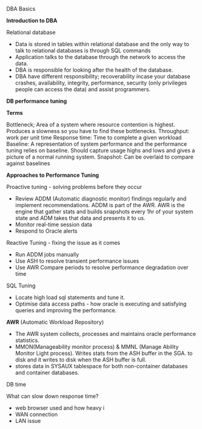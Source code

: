 
DBA Basics

**Introduction to DBA**

Relational database
- Data is stored in tables within relational database and the only way to talk to relational databases is through SQL commands
- Application talks to the database through the network to access the data.
- DBA is responsible for looking after the health of the database.
- DBA have different responsibility; recoverability incase your database crashes, availability, integrity, performance, security (only privileges people can access the data) and assist programmers. 

**DB performance tuning** 

**Terms**

Bottleneck; Area of a system where resource contention is highest. Produces a slowness so you have to find these bottlenecks.
Throughput: work per unit time
Response time: Time to complete a given workload
Baseline: A representation of system performance and the performance tuning relies on baseline. Should capture usage highs and lows and gives a picture of a normal running system. 
Snapshot: Can be overlaid to compare against baselines 

**Approaches to Performance Tuning** 

Proactive tuning - solving problems before they occur

- Review ADDM (Automatic diagnostic monitor) findings regularly and implement recommendations. ADDM is part of the AWR. AWR is the engine that gather stats and builds snapshots every 1hr of your system state and ADM takes that data and presents it to us.
- Monitor real-time session data 
- Respond to Oracle alerts

Reactive Tuning - fixing the issue as it comes 

- Run ADDM jobs manually
- Use ASH to resolve transient performance issues
- Use AWR Compare periods to resolve performance degradation over time

SQL Tuning 
- Locate high load sql statements and tune it.
- Optimise data access paths  - how oracle is executing and satisfying queries and improving the performance.

**AWR** (Automatic Workload Repository)

- The AWR system collects, processes and maintains oracle performance statistics.
- MMON(Manageability monitor process) & MMNL (Manage Ability Monitor Light process). Writes stats from the ASH buffer in the SGA. to disk and it writes to disk when the ASH buffer is full. 
- stores data in SYSAUX tablespace for both non-container databases and container databases.

DB time

What can slow down response time?

- web browser used and how heavy i
- WAN connection
- LAN issue
